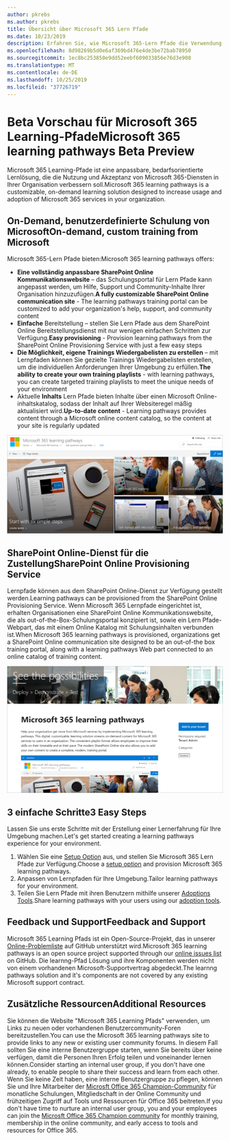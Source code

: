 ```yaml
---
author: pkrebs
ms.author: pkrebs
title: Übersicht über Microsoft 365 Lern Pfade
ms.date: 10/23/2019
description: Erfahren Sie, wie Microsoft 365-Lern Pfade die Verwendung und Akzeptanz von Microsoft 365-Diensten in Ihrer Organisation beschleunigen können. Zu den Lernpfaden gehören ein benutzerdefiniertes SharePoint Online Webpart und eine moderne Schulungswebsite für SharePoint Online Kommunikation, die problemlos für Ihren Microsoft 365-Mandanten bereitgestellt werden kann.
ms.openlocfilehash: 8d98269b5d0e6af369bd476e4de3be72bab78950
ms.sourcegitcommit: 1ec8bc253850e9dd52eebf609033856e76d3e908
ms.translationtype: MT
ms.contentlocale: de-DE
ms.lasthandoff: 10/25/2019
ms.locfileid: "37726719"
---
```

# <a name="microsoft-365-learning-pathways-beta-preview"></a><span data-ttu-id="b3e7a-104">Beta Vorschau für Microsoft 365 Learning-Pfade</span><span class="sxs-lookup"><span data-stu-id="b3e7a-104">Microsoft 365 learning pathways Beta Preview</span></span>
<span data-ttu-id="b3e7a-105">Microsoft 365 Learning-Pfade ist eine anpassbare, bedarfsorientierte Lernlösung, die die Nutzung und Akzeptanz von Microsoft 365-Diensten in Ihrer Organisation verbessern soll.</span><span class="sxs-lookup"><span data-stu-id="b3e7a-105">Microsoft 365 learning pathways is a customizable, on-demand learning solution designed to increase usage and adoption of Microsoft 365 services in your organization.</span></span>  

## <a name="on-demand-custom-training-from-microsoft"></a><span data-ttu-id="b3e7a-106">On-Demand, benutzerdefinierte Schulung von Microsoft</span><span class="sxs-lookup"><span data-stu-id="b3e7a-106">On-demand, custom training from Microsoft</span></span>

<span data-ttu-id="b3e7a-107">Microsoft 365-Lern Pfade bieten:</span><span class="sxs-lookup"><span data-stu-id="b3e7a-107">Microsoft 365 learning pathways offers:</span></span>

- <span data-ttu-id="b3e7a-108">**Eine vollständig anpassbare SharePoint Online Kommunikationswebsite** – das Schulungsportal für Lern Pfade kann angepasst werden, um Hilfe, Support und Community-Inhalte Ihrer Organisation hinzuzufügen.</span><span class="sxs-lookup"><span data-stu-id="b3e7a-108">**A fully customizable SharePoint Online communication site** - The learning pathways training portal can be customized to add your organization's help, support, and community content</span></span>
- <span data-ttu-id="b3e7a-109">**Einfache** Bereitstellung – stellen Sie Lern Pfade aus dem SharePoint Online Bereitstellungsdienst mit nur wenigen einfachen Schritten zur Verfügung.</span><span class="sxs-lookup"><span data-stu-id="b3e7a-109">**Easy provisioning** - Provision learning pathways from the SharePoint Online Provisioning Service with just a few easy steps</span></span>
- <span data-ttu-id="b3e7a-110">**Die Möglichkeit, eigene Trainings Wiedergabelisten zu erstellen** – mit Lernpfaden können Sie gezielte Trainings Wiedergabelisten erstellen, um die individuellen Anforderungen Ihrer Umgebung zu erfüllen.</span><span class="sxs-lookup"><span data-stu-id="b3e7a-110">**The ability to create your own training playlists** - with learning pathways, you can create targeted training playlists to meet the unique needs of your environment</span></span>
- <span data-ttu-id="b3e7a-111">Aktuelle **Inhalts** Lern Pfade bieten Inhalte über einen Microsoft Online-inhaltskatalog, sodass der Inhalt auf Ihrer Websiteregel mäßig aktualisiert wird.</span><span class="sxs-lookup"><span data-stu-id="b3e7a-111">**Up-to-date content** - Learning pathways provides content through a Microsoft online content catalog, so the content at your site is regularly updated</span></span>

![CG-Introducing. png](media/cg-introducing.png)

## <a name="sharepoint-online-provisioning-service"></a><span data-ttu-id="b3e7a-113">SharePoint Online-Dienst für die Zustellung</span><span class="sxs-lookup"><span data-stu-id="b3e7a-113">SharePoint Online Provisioning Service</span></span> 
<span data-ttu-id="b3e7a-114">Lernpfade können aus dem SharePoint Online-Dienst zur Verfügung gestellt werden.</span><span class="sxs-lookup"><span data-stu-id="b3e7a-114">Learning pathways can be provisioned from the SharePoint Online Provisioning Service.</span></span> <span data-ttu-id="b3e7a-115">Wenn Microsoft 365 Lernpfade eingerichtet ist, erhalten Organisationen eine SharePoint Online Kommunikationswebsite, die als out-of-the-Box-Schulungsportal konzipiert ist, sowie ein Lern Pfade-Webpart, das mit einem Online Katalog mit Schulungsinhalten verbunden ist.</span><span class="sxs-lookup"><span data-stu-id="b3e7a-115">When Microsoft 365 learning pathways is provisioned, organizations get a SharePoint Online communication site designed to be an out-of-the box training portal, along with a learning pathways Web part connected to an online catalog of training content.</span></span> 

![CG-Provision. png](media/cg-provision.png)

## <a name="3-easy-steps"></a><span data-ttu-id="b3e7a-117">3 einfache Schritte</span><span class="sxs-lookup"><span data-stu-id="b3e7a-117">3 Easy Steps</span></span>
<span data-ttu-id="b3e7a-118">Lassen Sie uns erste Schritte mit der Erstellung einer Lernerfahrung für Ihre Umgebung machen.</span><span class="sxs-lookup"><span data-stu-id="b3e7a-118">Let's get started creating a learning pathways experience for your environment.</span></span>
1. <span data-ttu-id="b3e7a-119">Wählen Sie eine [Setup Option](custom_setupoptions.md) aus, und stellen Sie Microsoft 365 Lern Pfade zur Verfügung.</span><span class="sxs-lookup"><span data-stu-id="b3e7a-119">Choose a [setup option](custom_setupoptions.md) and provision Microsoft 365 learning pathways.</span></span>  
2. <span data-ttu-id="b3e7a-120">Anpassen von Lernpfaden für Ihre Umgebung.</span><span class="sxs-lookup"><span data-stu-id="b3e7a-120">Tailor learning pathways for your environment.</span></span>
3. <span data-ttu-id="b3e7a-121">Teilen Sie Lern Pfade mit ihren Benutzern mithilfe unserer [Adoptions Tools](driveadoption.md).</span><span class="sxs-lookup"><span data-stu-id="b3e7a-121">Share learning pathways with your users using our [adoption tools](driveadoption.md).</span></span>

## <a name="feedback-and-support"></a><span data-ttu-id="b3e7a-122">Feedback und Support</span><span class="sxs-lookup"><span data-stu-id="b3e7a-122">Feedback and Support</span></span>

<span data-ttu-id="b3e7a-123">Microsoft 365 Learning Pfads ist ein Open-Source-Projekt, das in unserer [Online-Problemliste](https://aka.ms/CustomLearningHelp) auf GitHub unterstützt wird.</span><span class="sxs-lookup"><span data-stu-id="b3e7a-123">Microsoft 365 learning pathways is an open source project supported through our [online issues list](https://aka.ms/CustomLearningHelp) on GitHub.</span></span> <span data-ttu-id="b3e7a-124">Die learnng-Pfad Lösung und ihre Komponenten werden nicht von einem vorhandenen Microsoft-Supportvertrag abgedeckt.</span><span class="sxs-lookup"><span data-stu-id="b3e7a-124">The learnng pathways solution and it's components are not covered by any existing Microsoft support contract.</span></span>  

## <a name="additional-resources"></a><span data-ttu-id="b3e7a-125">Zusätzliche Ressourcen</span><span class="sxs-lookup"><span data-stu-id="b3e7a-125">Additional Resources</span></span>
<span data-ttu-id="b3e7a-126">Sie können die Website "Microsoft 365 Learning Pfads" verwenden, um Links zu neuen oder vorhandenen Benutzercommunity-Foren bereitzustellen.</span><span class="sxs-lookup"><span data-stu-id="b3e7a-126">You can use the Microsoft 365 learning pathways site to provide links to any new or existing user community forums.</span></span> <span data-ttu-id="b3e7a-127">In diesem Fall sollten Sie eine interne Benutzergruppe starten, wenn Sie bereits über keine verfügen, damit die Personen Ihren Erfolg teilen und voneinander lernen können.</span><span class="sxs-lookup"><span data-stu-id="b3e7a-127">Consider starting an internal user group, if you don't have one already, to enable people to share their success and learn from each other.</span></span>  <span data-ttu-id="b3e7a-128">Wenn Sie keine Zeit haben, eine interne Benutzergruppe zu pflegen, können Sie und Ihre Mitarbeiter der [Microsft Office 365 Champion-Community](https://aka.ms/O365Champions) für monatliche Schulungen, Mitgliedschaft in der Online Community und frühzeitigen Zugriff auf Tools und Ressourcen für Office 365 beitreten.</span><span class="sxs-lookup"><span data-stu-id="b3e7a-128">If you don't have time to nurture an internal user group, you and your employees can join the [Microsft Office 365 Champion community](https://aka.ms/O365Champions) for monthly training, membership in the online community, and early access to tools and resources for Office 365.</span></span>